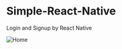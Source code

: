 # Simple-React-Native
Login and Signup by React Native

![Home](https://github.com/ZyadBahaa21/Simple-React-Native/blob/1.png?raw=true)
